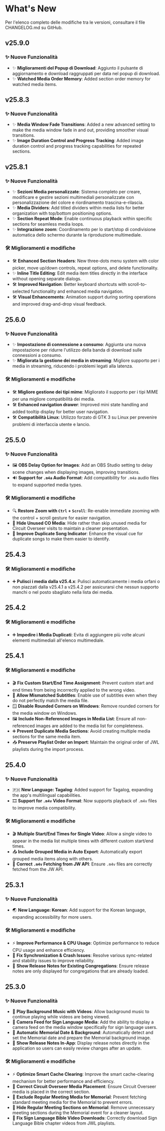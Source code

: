 <!-- markdownlint-disable no-duplicate-heading -->

# What's New

Per l'elenco completo delle modifiche tra le versioni, consultare il file CHANGELOG.md su GitHub.

## v25.9.0

### ✨ Nuove Funzionalità

- ✨ **Miglioramenti del Popup di Download**: Aggiunto il pulsante di aggiornamento e download raggruppati per data nel popup di download.
- ✨ **Watched Media Order Memory**: Added section order memory for watched media items.

## v25.8.3

### ✨ Nuove Funzionalità

- ✨ **Media Window Fade Transitions**: Added a new advanced setting to make the media window fade in and out, providing smoother visual transitions.
- ✨ **Image Duration Control and Progress Tracking**: Added image duration control and progress tracking capabilities for repeated sections.

## v25.8.1

### ✨ Nuove Funzionalità

- ✨ **Sezioni Media personalizzate**: Sistema completo per creare, modificare e gestire sezioni multimediali personalizzate con personalizzazione del colore e riordinamento trascina-e-rilascia.
- ✨ **Media Dividers**: Add titled dividers within media lists for better organization with top/bottom positioning options.
- ✨ **Section Repeat Mode**: Enable continuous playback within specific sections for seamless media loops.
- ✨ **Integrazione zoom**: Coordinamento per lo start/stop di condivisione automatica dello schermo durante la riproduzione multimediale.

### 🛠️ Miglioramenti e modifiche

- 🛠️ **Enhanced Section Headers**: New three-dots menu system with color picker, move up/down controls, repeat options, and delete functionality.
- ✨ **Inline Title Editing**: Edit media item titles directly in the interface without opening separate dialogs.
- 🛠️ **Improved Navigation**: Better keyboard shortcuts with scroll-to-selected functionality and enhanced media navigation.
- 🛠️ **Visual Enhancements**: Animation support during sorting operations and improved drag-and-drop visual feedback.

## 25.6.0

### ✨ Nuove Funzionalità

- ✨ **Impostazione di connessione a consumo**: Aggiunta una nuova impostazione per ridurre l'utilizzo della banda di download sulle connessioni a consumo.
- ✨ **Migliorata la gestione dei media in streaming**: Migliore supporto per i media in streaming, riducendo i problemi legati alla latenza.

### 🛠️ Miglioramenti e modifiche

- 🛠️ **Migliore gestione dei tipi mime**: Migliorato il supporto per i tipi MIME per una migliore compatibilità dei media.
- 🛠️ **Enhanced navigation drawer**: Improved mini state handling and added tooltip display for better user navigation.
- 🛠️ **Compatibilità Linux**: Utilizzo forzato di GTK 3 su Linux per prevenire problemi di interfaccia utente e lancio.

## 25.5.0

### ✨ Nuove Funzionalità

- 🖼️ **OBS Delay Option for Images**: Add an OBS Studio setting to delay scene changes when displaying images, improving transitions.
- 🔊 **Support for `.m4a` Audio Format**: Add compatibility for `.m4a` audio files to expand supported media types.

### 🛠️ Miglioramenti e modifiche

- 🔍 **Restore Zoom with `Ctrl` + `Scroll`**: Re-enable immediate zooming with the control + scroll gesture for easier navigation.
- 👤 **Hide Unused CO Media**: Hide rather than skip unused media for Circuit Overseer visits to maintain a cleaner presentation.
- 🎵 **Improve Duplicate Song Indicator**: Enhance the visual cue for duplicate songs to make them easier to identify.

## 25.4.3

### 🛠️ Miglioramenti e modifiche

- ➕ **Pulisci i media dalla v25.4.x**: Pulisci automaticamente i media orfani o non piazzati dalla v25.4.1 a v25.4.2 per assicurarsi che nessun supporto manchi o nel posto sbagliato nella lista dei media.

## 25.4.2

### 🛠️ Miglioramenti e modifiche

- ➕ **Impedire i Media Duplicati**: Evita di aggiungere più volte alcuni elementi multimediali all'elenco multimediale.

## 25.4.1

### 🛠️ Miglioramenti e modifiche

- 🎬 **Fix Custom Start/End Time Assignment**: Prevent custom start and end times from being incorrectly applied to the wrong video.
- 📝 **Allow Mismatched Subtitles**: Enable use of subtitles even when they do not perfectly match the media file.
- 🪟 **Disable Rounded Corners on Windows**: Remove rounded corners for the media window on Windows.
- 🖼 **Include Non-Referenced Images in Media List**: Ensure all non-referenced images are added to the media list for completeness.
- ➕ **Prevent Duplicate Media Sections**: Avoid creating multiple media sections for the same media item.
- 📥 **Preserve Playlist Order on Import**: Maintain the original order of JWL playlists during the import process.

## 25.4.0

### ✨ Nuove Funzionalità

- 🇵🇭 **New Language: Tagalog**: Added support for Tagalog, expanding the app's multilingual capabilities.
- 🎞 **Support for `.m4v` Video Format**: Now supports playback of `.m4v` files to improve media compatibility.

### 🛠️ Miglioramenti e modifiche

- 🎬 **Multiple Start/End Times for Single Video**: Allow a single video to appear in the media list multiple times with different custom start/end times.
- 📤 **Include Grouped Media in Auto Export**: Automatically export grouped media items along with others.
- 📡 **Correct `.m4v` Fetching from JW API**: Ensure `.m4v` files are correctly fetched from the JW API.

## 25.3.1

### ✨ Nuove Funzionalità

- 🌏 **New Language: Korean**: Add support for the Korean language, expanding accessibility for more users.

### 🛠️ Miglioramenti e modifiche

- ⚡ **Improve Performance & CPU Usage**: Optimize performance to reduce CPU usage and enhance efficiency.
- 🔄 **Fix Synchronization & Crash Issues**: Resolve various sync-related and stability issues to improve reliability.
- 📜 **Show Release Notes for Existing Congregations**: Ensure release notes are only displayed for congregations that are already loaded.

## 25.3.0

### ✨ Nuove Funzionalità

- 🎵 **Play Background Music with Videos**: Allow background music to continue playing while videos are being viewed.
- 🎥 **Camera Feed for Sign Language Media**: Add the ability to display a camera feed on the media window specifically for sign language users.
- 📅 **Automatic Memorial Date & Background**: Automatically detect and set the Memorial date and prepare the Memorial background image.
- 📜 **Show Release Notes In-App**: Display release notes directly in the application so users can easily review changes after an update.

### 🛠️ Miglioramenti e modifiche

- ⚡ **Optimize Smart Cache Clearing**: Improve the smart cache-clearing mechanism for better performance and efficiency.
- 📂 **Correct Circuit Overseer Media Placement**: Ensure Circuit Overseer media is placed in the correct section.
- 📅 **Exclude Regular Meeting Media for Memorial**: Prevent fetching standard meeting media for the Memorial to prevent errors.
- 📅 **Hide Regular Meeting Sections on Memorial**: Remove unnecessary meeting sections during the Memorial event for a cleaner layout.
- 📖 **Fix Sign Language Bible Video Downloads**: Correctly download Sign Language Bible chapter videos from JWL playlists.
